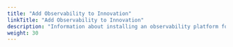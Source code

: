 ```yaml
---
title: "Add Observability to Innovation"
linkTitle: "Add Observability to Innovation"
description: "Information about installing an observability platform for Innovation."
weight: 30
---
```

